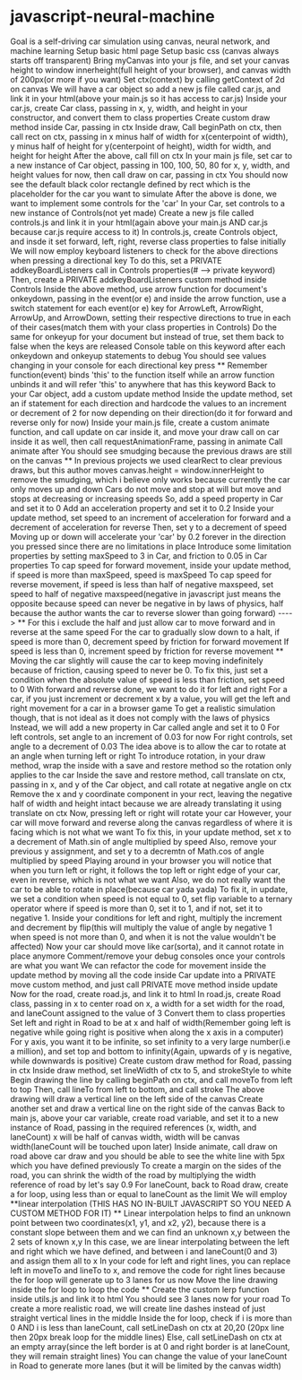 # javascript-neural-machine

Goal is a self-driving car simulation using canvas, neural network, and machine learning
Setup basic html page
Setup basic css (canvas always starts off transparent)
Bring myCanvas into your js file, and set your canvas height to window innerheight(full height of your browser), and canvas width of 200px(or more if you want)
Set ctx(context) by calling getContext of 2d on canvas
We will have a car object so add a new js file called car.js, and link it in your html(above your main.js so it has access to car.js)
Inside your car.js, create Car class, passing in x, y, width, and height in your constructor, and convert them to class properties
Create custom draw method inside Car, passing in ctx
Inside draw, Call beginPath on ctx, then call rect on ctx, passing in x minus half of width for x(centerpoint of width), y minus half of height for y(centerpoint of height), width for width, and height for height
After the above, call fill on ctx
In your main js file, set car to a new instance of Car object, passing in 100, 100, 50, 80 for x, y, width, and height values for now, then call draw on car, passing in ctx
You should now see the default black color rectangle defined by rect which is the placeholder for the car you want to simulate
After the above is done, we want to implement some controls for the 'car'
In your Car, set controls to a new instance of Controls(not yet made)
Create a new js file called controls.js and link it in your html(again above your main.js AND car.js because car.js require access to it)
In controls.js, create Controls object, and insde it set forward, left, right, reverse class properties to false initially
We will now employ keyboard listeners to check for the above directions when pressing a directional key
To do this, set a PRIVATE addkeyBoardListeners call in Controls properties(# --> private keyword)
Then, create a PRIVATE addkeyBoardListeners custom method inside Controls
Inside the above method, use arrow function for document's onkeydown, passing in the event(or e) and inside the arrow function, use a switch statement for each event(or e) key for ArrowLeft, ArrowRight, ArrowUp, and ArrowDown, setting their respective directions to true in each of their cases(match them with your class properties in Controls)
Do the same for onkeyup for your document but instead of true, set them back to false when the keys are released
Console table on this keyword after each onkeydown and onkeyup statements to debug
You should see values changing in your console for each directional key press
\*\* Remember function(event) binds 'this' to the function itself while an arrow function unbinds it and will refer 'this' to anywhere that has this keyword
Back to your Car object, add a custom update method
Inside the update method, set an if statement for each direction and hardcode the values to an increment or decrement of 2 for now depending on their direction(do it for forward and reverse only for now)
Inside your main.js file, create a custom animate function, and call update on car inside it, and move your draw call on car inside it as well, then call requestAnimationFrame, passing in animate
Call animate after
You should see smudging because the previous draws are still on the canvas
\*\* In previous projects we used clearRect to clear previous draws, but this author moves canvas.height = window.innerHeight to remove the smudging, which i believe only works because currently the car only moves up and down
Cars do not move and stop at will but move and stops at decreasing or increasing speeds
So, add a speed property in Car and set it to 0
Add an acceleration property and set it to 0.2
Inside your update method, set speed to an increment of acceleration for forward and a decrement of acceleration for reverse
Then, set y to a decrement of speed
Moving up or down will accelerate your 'car' by 0.2 forever in the direction you pressed since there are no limitations in place
Introduce some limitation properties by setting maxSpeed to 3 in Car, and friction to 0.05 in Car properties
To cap speed for forward movement, inside your update method, if speed is more than maxSpeed, speed is maxSpeed
To cap speed for reverse movement, if speed is less than half of negative maxspeed, set speed to half of negative maxspeed(negative in javascript just means the opposite because speed can never be negative in by laws of physics, half because the author wants the car to reverse slower than going forward) ----> \*\* For this i exclude the half and just allow car to move forward and in reverse at the same speed
For the car to gradually slow down to a halt, if speed is more than 0, decrement speed by friction for forward movement
If speed is less than 0, increment speed by friction for reverse movement
\*\* Moving the car slightly will cause the car to keep moving indefinitely because of friction, causing speed to never be 0. To fix this, just set a condition when the absolute value of speed is less than friction, set speed to 0
With forward and reverse done, we want to do it for left and right
For a car, if you just increment or decrement x by a value, you will get the left and right movement for a car in a browser game
To get a realistic simulation though, that is not ideal as it does not comply with the laws of physics
Instead, we will add a new property in Car called angle and set it to 0
For left controls, set angle to an increment of 0.03 for now
For right controls, set angle to a decrement of 0.03
The idea above is to allow the car to rotate at an angle when turning left or right
To introduce rotation, in your draw method, wrap the inside with a save and restore method so the rotation only applies to the car
Inside the save and restore method, call translate on ctx, passing in x, and y of the Car object, and call rotate at negative angle on ctx
Remove the x and y coordinate component in your rect, leaving the negative half of width and height intact because we are already translating it using translate on ctx
Now, pressing left or right will rotate your car
However, your car will move forward and reverse along the canvas regardless of where it is facing which is not what we want
To fix this, in your update method, set x to a decrement of Math.sin of angle multiplied by speed
Also, remove your previous y assignment, and set y to a decremtn of Math.cos of angle multiplied by speed
Playing around in your browser you will notice that when you turn left or right, it follows the top left or right edge of your car, even in reverse, which is not what we want
Also, we do not really want the car to be able to rotate in place(because car yada yada)
To fix it, in update, we set a condition when speed is not equal to 0, set flip variable to a ternary operator where if speed is more than 0, set it to 1, and if not, set it to negative 1. Inside your conditions for left and right, multiply the increment and decrement by flip(this will multiply the value of angle by negative 1 when speed is not more than 0, and when it is not the value wouldn't be affected)
Now your car should move like car(sorta), and it cannot rotate in place anymore
Comment/remove your debug consoles once your controls are what you want
We can refactor the code for movement inside the update method by moving all the code inside Car update into a PRIVATE move custom method, and just call PRIVATE move method inside update
Now for the road, create road.js, and link it to html
In road.js, create Road class, passing in x to center road on x, a width for a set width for the road, and laneCount assigned to the value of 3
Convert them to class properties
Set left and right in Road to be at x and half of width(Remember going left is negative while going right is positive when along the x axis in a computer)
For y axis, you want it to be infinite, so set infinity to a very large number(i.e a million), and set top and bottom to infinity(Again, upwards of y is negative, while downwards is positive)
Create custom draw method for Road, passing in ctx
Inside draw method, set lineWidth of ctx to 5, and strokeStyle to white
Begin drawing the line by calling beginPath on ctx, and call moveTo from left to top
Then, call lineTo from left to bottom, and call stroke
The above drawing will draw a vertical line on the left side of the canvas
Create another set and draw a vertical line on the right side of the canvas
Back to main js, above your car variable, create road variable, and set it to a new instance of Road, passing in the required references (x, width, and laneCount)
x will be half of canvas width, width will be canvas width(laneCount will be touched upon later)
Inside animate, call draw on road above car draw and you should be able to see the white line with 5px which you have defined previously
To create a margin on the sides of the road, you can shrink the width of the road by multiplying the width reference of road by let's say 0.9
For laneCount, back to Road draw, create a for loop, using less than or equal to laneCount as the limit
We will employ \*\*linear interpolation (THIS HAS NO IN-BUILT JAVASCRIPT SO YOU NEED A CUSTOM METHOD FOR IT)
\*\* Linear interpolation helps to find an unknown point between two coordinates(x1, y1, and x2, y2), because there is a constant slope between them and we can find an unknown x,y between the 2 sets of known x,y
In this case, we are linear interpolating between the left and right which we have defined, and between i and laneCount(0 and 3) and assign them all to x
In your code for left and right lines, you can replace left in moveTo and lineTo to x, and remove the code for right lines because the for loop will generate up to 3 lanes for us now
Move the line drawing inside the for loop to loop the code
\*\* Create the custom lerp function inside utils.js and link it to html
You should see 3 lanes now for your road
To create a more realistic road, we will create line dashes instead of just straight vertical lines in the middle
Inside the for loop, check if i is more than 0 AND i is less than laneCount, call setLineDash on ctx at 20,20 (20px line then 20px break loop for the middle lines)
Else, call setLineDash on ctx at an empty array(since the left border is at 0 and right border is at laneCount, they will remain straight lines)
You can change the value of your laneCount in Road to generate more lanes (but it will be limited by the canvas width)
